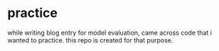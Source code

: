 # practice

while writing blog entry for model evaluation, came across code that i wanted to practice. this repo is created for that purpose.
